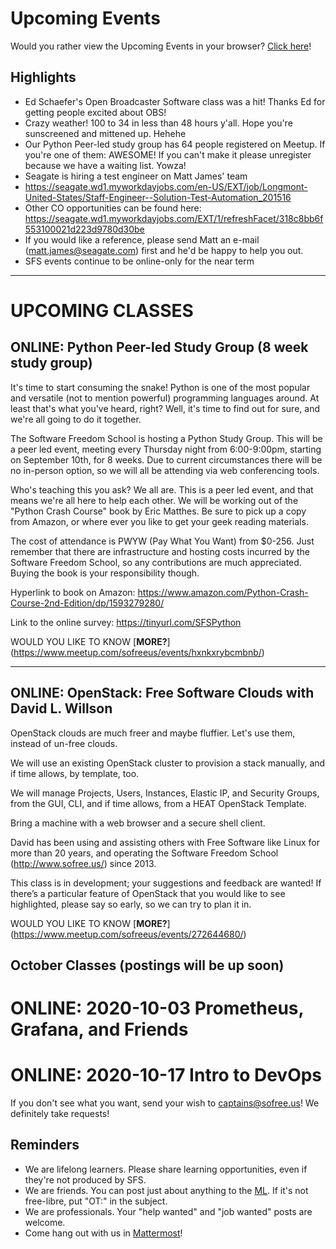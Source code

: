 # Upcoming Events

Would you rather view the Upcoming Events in your browser? [Click here](https://gitlab.com/sofreeus/sofreeus/blob/master/upcoming-events.md)!


## Highlights

* Ed Schaefer's Open Broadcaster Software class was a hit!  Thanks Ed for getting people excited about OBS! 
* Crazy weather!  100 to 34 in less than 48 hours y'all. Hope you're sunscreened and mittened up.  Hehehe
* Our Python Peer-led study group has 64 people registered on Meetup.  If you're one of them: AWESOME! If you can't make it please unregister because we have a waiting list.  Yowza!
* Seagate is hiring a test engineer on Matt James' team
* https://seagate.wd1.myworkdayjobs.com/en-US/EXT/job/Longmont-United-States/Staff-Engineer--Solution-Test-Automation_201516
* Other CO opportunities can be found here: https://seagate.wd1.myworkdayjobs.com/EXT/1/refreshFacet/318c8bb6f553100021d223d9780d30be
* If you would like a reference, please send Matt an e-mail (matt.james@seagate.com) first and he'd be happy to help you out.
* SFS events continue to be online-only for the near term

---

# UPCOMING CLASSES


## ONLINE: Python Peer-led Study Group (8 week study group)

It's time to start consuming the snake! Python is one of the most popular and versatile (not to mention powerful) programming languages around. At least that's what you've heard, right? Well, it's time to find out for sure, and we're all going to do it together.

The Software Freedom School is hosting a Python Study Group. This will be a peer led event, meeting every Thursday night from 6:00-9:00pm, starting on September 10th, for 8 weeks. Due to current circumstances there will be no in-person option, so we will all be attending via web conferencing tools.

Who's teaching this you ask? We all are. This is a peer led event, and that means we're all here to help each other. We will be working out of the "Python Crash Course" book by Eric Matthes. Be sure to pick up a copy from Amazon, or where ever you like to get your geek reading materials.

The cost of attendance is PWYW (Pay What You Want) from $0-256. Just remember that there are infrastructure and hosting costs incurred by the Software Freedom School, so any contributions are much appreciated. Buying the book is your responsibility though.

Hyperlink to book on Amazon: https://www.amazon.com/Python-Crash-Course-2nd-Edition/dp/1593279280/

Link to the online survey: https://tinyurl.com/SFSPython

WOULD YOU LIKE TO KNOW [**MORE?**] (https://www.meetup.com/sofreeus/events/hxnkxrybcmbnb/)

---

## ONLINE: OpenStack: Free Software Clouds with David L. Willson

OpenStack clouds are much freer and maybe fluffier. Let's use them, instead of un-free clouds.

We will use an existing OpenStack cluster to provision a stack manually, and if time allows, by template, too.

We will manage Projects, Users, Instances, Elastic IP, and Security Groups, from the GUI, CLI, and if time allows, from a HEAT OpenStack Template.

Bring a machine with a web browser and a secure shell client.

David has been using and assisting others with Free Software like Linux for more than 20 years, and operating the Software Freedom School
(http://www.sofree.us/) since 2013.

This class is in development; your suggestions and feedback are
wanted! If there’s a particular feature of OpenStack that you would
like to see highlighted, please say so early, so we can try to plan
it in.

WOULD YOU LIKE TO KNOW [**MORE?**] (https://www.meetup.com/sofreeus/events/272644680/)

## October Classes (postings will be up soon)

# ONLINE: 2020-10-03 Prometheus, Grafana, and Friends 

# ONLINE: 2020-10-17 Intro to DevOps 

If you don't see what you want, send your wish to captains@sofree.us! We definitely take requests!

## Reminders

* We are lifelong learners. Please share learning opportunities, even if they're not produced by SFS.
* We are friends. You can post just about anything to the [ML](http://lists.sofree.us/cgi-bin/mailman/listinfo/sfs). If it's not free-libre, put "OT:" in the subject.
* We are professionals. Your "help wanted" and "job wanted" posts are welcome.
* Come hang out with us in [Mattermost](http://mm.sofree.us/sfs-team/channels/town-square)!
